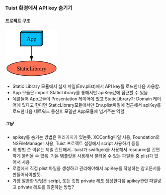 ### Tuist 환경에서 API key 숨기기

#### 프로젝트 구조
![graph](graph.png)

- Static Library 모듈에서 실제 파일(Env.plist)에서 API key를 로드한다음 사용함.
- App 모듈은 import StaticLibrary를 통해서만 apiKey값에 접근할 수 있음
- 예를들어 App모듈이 Presentation 레이어에 있고 StaticLibrary가 Domain 레이어에 있다고 한다면 StaticLibrary모듈에서만 Env.plist파일에 접근해서 apiKey를 로드한다음 네트워크 통신후 모델만 App모듈에 넘겨주는 역할


##### 그냥
- apikey를 숨기는 방법은 여러가지가 있는듯. XCConfig파일 사용, Foundation의 NSFileManager 사용, Tuist 프로젝트 설정에서 script 사용하기 등등
- 위 방법 쓴 이유는 제일 간단해서.. tuist가 swiftgen을 사용해서 resource를 간편하게 불러올 수 있음. 기본 템플릿을 사용해서 불러올 수 있는 파일들 중 plist가 있어서 사용
- 로컬에서 직접 plist 파일을 생성하고 관리해야해서 apiKey를 작성하는 참고문서를 만들어놔야할듯.
- 가장 깔끔한 방법은 script, 또는 깃헙 private 레포 생성한다음 apikey관련 파일넣고 private 레포를 의존하는 방법?